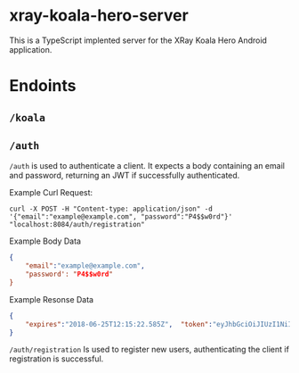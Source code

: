 # xray-koala-hero-server

This is a TypeScript implented server for the XRay Koala Hero Android application.


# Endoints

## `/koala`


## `/auth`

`/auth` is used to authenticate a client. It expects a body containing an email and password, returning an JWT if successfully authenticated.

Example Curl Request:
```
curl -X POST -H "Content-type: application/json" -d '{"email":"example@example.com", "password":"P4$$w0rd"}' "localhost:8084/auth/registration"

```
Example Body Data
```json
{
    "email":"example@example.com",
    "password': "P4$$w0rd"
}
```

Example Resonse Data
```json
{
    "expires":"2018-06-25T12:15:22.585Z",  "token":"eyJhbGciOiJIUzI1NiIsInR5cCI6IkpXVCJ9.eyJpZCI6ImV4YW1wbGVAZXhhbXBsZS5jb20iLCJpYXQiOjE1Mjk4NDI1MjIsImV4cCI6MTUyOTkyODkyMn0.17fT6N0WB9WvG73afngaRF2-m_ZVxOuFH3Vj4NjvJZY"
}
```

`/auth/registration` Is used to register new users, authenticating the client if registration is successful.

